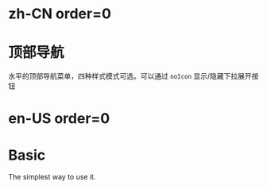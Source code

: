 # zh-CN order=0

# 顶部导航

水平的顶部导航菜单，四种样式模式可选。可以通过 `noIcon` 显示/隐藏下拉展开按钮

# en-US order=0

# Basic

The simplest way to use it.
